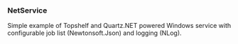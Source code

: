 ### NetService

Simple example of Topshelf and Quartz.NET powered Windows service with configurable job list (Newtonsoft.Json) and logging (NLog).